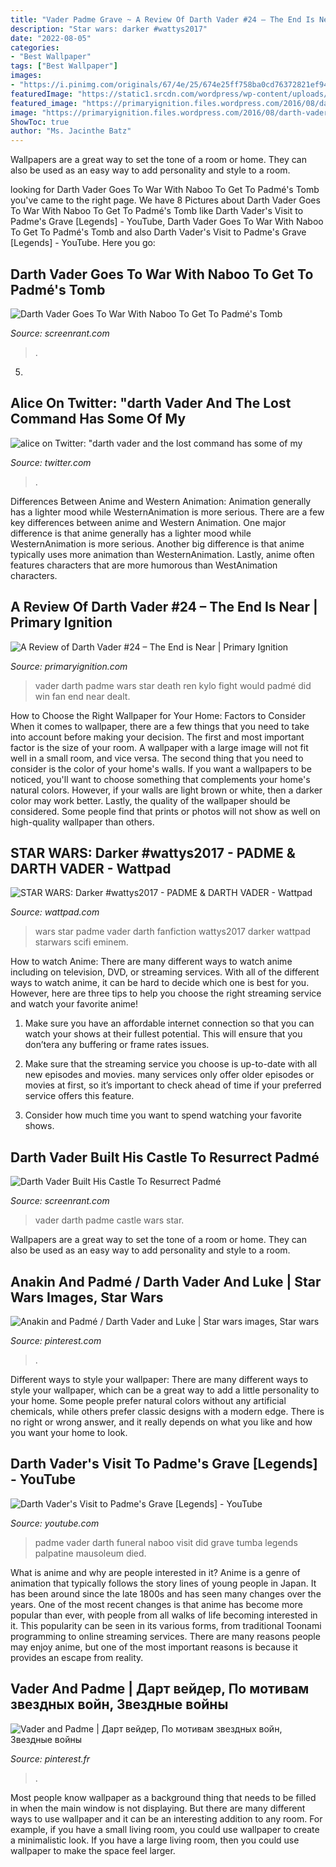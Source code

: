 ```yaml
---
title: "Vader Padme Grave ~ A Review Of Darth Vader #24 – The End Is Near"
description: "Star wars: darker #wattys2017"
date: "2022-08-05"
categories:
- "Best Wallpaper"
tags: ["Best Wallpaper"]
images:
- "https://i.pinimg.com/originals/67/4e/25/674e25ff758ba0cd76372821ef9442c1.jpg"
featuredImage: "https://static1.srcdn.com/wordpress/wp-content/uploads/2020/07/Darth-Vader-3-Cover.jpg"
featured_image: "https://primaryignition.files.wordpress.com/2016/08/darth-vader-24-2016-padme.jpeg"
image: "https://primaryignition.files.wordpress.com/2016/08/darth-vader-24-2016-padme.jpeg"
ShowToc: true
author: "Ms. Jacinthe Batz"
---
```



Wallpapers are a great way to set the tone of a room or home. They can also be used as an easy way to add personality and style to a room.

	

		
looking for Darth Vader Goes To War With Naboo To Get To Padmé&#039;s Tomb you've came to the right page. We have 8 Pictures about Darth Vader Goes To War With Naboo To Get To Padmé&#039;s Tomb like Darth Vader&#039;s Visit to Padme&#039;s Grave [Legends] - YouTube, Darth Vader Goes To War With Naboo To Get To Padmé&#039;s Tomb and also Darth Vader&#039;s Visit to Padme&#039;s Grave [Legends] - YouTube. Here you go:
		
    
## Darth Vader Goes To War With Naboo To Get To Padmé&#039;s Tomb

<img loading=lazy src="https://static1.srcdn.com/wordpress/wp-content/uploads/2020/07/Darth-Vader-3-Cover.jpg" onerror="this.onerror=null;this.src='https://tse2.mm.bing.net/th?id=OIP.LromA5g14Jv7hPOCu_lULAHaDt&amp;pid=15.1';" alt="Darth Vader Goes To War With Naboo To Get To Padmé&#039;s Tomb">

_Source: screenrant.com_

>. 

	

5.

    
## Alice On Twitter: &quot;darth Vader And The Lost Command Has Some Of My

<img loading=lazy src="https://pbs.twimg.com/media/DoSUfHWUgAAoQVA.jpg" onerror="this.onerror=null;this.src='https://tse1.mm.bing.net/th?id=OIP.Rw0myeBUomIDTR2DnTDmHwHaJ4&amp;pid=15.1';" alt="alice on Twitter: &quot;darth vader and the lost command has some of my">

_Source: twitter.com_

>. 

	

Differences Between Anime and Western Animation: Animation generally has a lighter mood while WesternAnimation is more serious.
There are a few key differences between anime and Western Animation. One major difference is that anime generally has a lighter mood while WesternAnimation is more serious. Another big difference is that anime typically uses more animation than WesternAnimation. Lastly, anime often features characters that are more humorous than WestAnimation characters.

    
## A Review Of Darth Vader #24 – The End Is Near | Primary Ignition

<img loading=lazy src="https://primaryignition.files.wordpress.com/2016/08/darth-vader-24-2016-padme.jpeg" onerror="this.onerror=null;this.src='https://tse1.mm.bing.net/th?id=OIP.w6snrWP2GCYYEVb2_ubGrwHaLe&amp;pid=15.1';" alt="A Review of Darth Vader #24 – The End is Near | Primary Ignition">

_Source: primaryignition.com_

>vader darth padme wars star death ren kylo fight would padmé did win fan end near dealt. 

	

How to Choose the Right Wallpaper for Your Home: Factors to Consider
When it comes to wallpaper, there are a few things that you need to take into account before making your decision. The first and most important factor is the size of your room. A wallpaper with a large image will not fit well in a small room, and vice versa. 
The second thing that you need to consider is the color of your home's walls. If you want a wallpapers to be noticed, you'll want to choose something that complements your home's natural colors. However, if your walls are light brown or white, then a darker color may work better. 
Lastly, the quality of the wallpaper should be considered. Some people find that prints or photos will not show as well on high-quality wallpaper than others.

    
## STAR WARS: Darker #wattys2017 - PADME &amp; DARTH VADER - Wattpad

<img loading=lazy src="https://em.wattpad.com/0f045b754aa54b4fb1d0226c0676c20028d84898/68747470733a2f2f692e7974696d672e636f6d2f76692f506c3070437452446361672f687164656661756c742e6a7067?s=fit&amp;h=360&amp;w=360&amp;q=80" onerror="this.onerror=null;this.src='https://tse1.mm.bing.net/th?id=OIP.l_gGAexqsggduNbcCbXXdgHaFj&amp;pid=15.1';" alt="STAR WARS: Darker #wattys2017 - PADME &amp; DARTH VADER - Wattpad">

_Source: wattpad.com_

>wars star padme vader darth fanfiction wattys2017 darker wattpad starwars scifi eminem. 

	

How to watch Anime: There are many different ways to watch anime including on television, DVD, or streaming services.
With all of the different ways to watch anime, it can be hard to decide which one is best for you. However, here are three tips to help you choose the right streaming service and watch your favorite anime!
1. Make sure you have an affordable internet connection so that you can watch your shows at their fullest potential. This will ensure that you don’tera any buffering or frame rates issues.

2. Make sure that the streaming service you choose is up-to-date with all new episodes and movies. many services only offer older episodes or movies at first, so it’s important to check ahead of time if your preferred service offers this feature.

3. Consider how much time you want to spend watching your favorite shows.

    
## Darth Vader Built His Castle To Resurrect Padmé

<img loading=lazy src="https://static1.srcdn.com/wordpress/wp-content/uploads/2018/10/Darth-Vader-Castle-Padme-Back-Life.jpg" onerror="this.onerror=null;this.src='https://tse1.mm.bing.net/th?id=OIP.t5mFSc4fWMocPy9KTZSarwHaDt&amp;pid=15.1';" alt="Darth Vader Built His Castle To Resurrect Padmé">

_Source: screenrant.com_

>vader darth padme castle wars star. 

	

Wallpapers are a great way to set the tone of a room or home. They can also be used as an easy way to add personality and style to a room.

    
## Anakin And Padmé / Darth Vader And Luke | Star Wars Images, Star Wars

<img loading=lazy src="https://i.pinimg.com/originals/5d/57/0d/5d570d718035145b3d89b2f317d4b0e4.jpg" onerror="this.onerror=null;this.src='https://tse2.mm.bing.net/th?id=OIP.EC4i_A-nQ5m8s49hjp_gngHaHa&amp;pid=15.1';" alt="Anakin and Padmé / Darth Vader and Luke | Star wars images, Star wars">

_Source: pinterest.com_

>. 

	

Different ways to style your wallpaper:
There are many different ways to style your wallpaper, which can be a great way to add a little personality to your home. Some people prefer natural colors without any artificial chemicals, while others prefer classic designs with a modern edge. There is no right or wrong answer, and it really depends on what you like and how you want your home to look.

    
## Darth Vader&#039;s Visit To Padme&#039;s Grave [Legends] - YouTube

<img loading=lazy src="https://i.ytimg.com/vi/G9RmLp2x2zA/maxresdefault.jpg" onerror="this.onerror=null;this.src='https://tse1.mm.bing.net/th?id=OIP.umXMTzIv4ng1DC-i18qoVwHaEK&amp;pid=15.1';" alt="Darth Vader&#039;s Visit to Padme&#039;s Grave [Legends] - YouTube">

_Source: youtube.com_

>padme vader darth funeral naboo visit did grave tumba legends palpatine mausoleum died. 

	

What is anime and why are people interested in it?
Anime is a genre of animation that typically follows the story lines of young people in Japan. It has been around since the late 1800s and has seen many changes over the years. One of the most recent changes is that anime has become more popular than ever, with people from all walks of life becoming interested in it. This popularity can be seen in its various forms, from traditional Toonami programming to online streaming services. There are many reasons people may enjoy anime, but one of the most important reasons is because it provides an escape from reality.

    
## Vader And Padme | Дарт вейдер, По мотивам звездных войн, Звездные войны

<img loading=lazy src="https://i.pinimg.com/originals/67/4e/25/674e25ff758ba0cd76372821ef9442c1.jpg" onerror="this.onerror=null;this.src='https://tse2.mm.bing.net/th?id=OIP.HWLJCtDmKWGQmcsz4oGGqwHaLH&amp;pid=15.1';" alt="Vader and Padme | Дарт вейдер, По мотивам звездных войн, Звездные войны">

_Source: pinterest.fr_

>. 

	

Most people know wallpaper as a background thing that needs to be filled in when the main window is not displaying. But there are many different ways to use wallpaper and it can be an interesting addition to any room. For example, if you have a small living room, you could use wallpaper to create a minimalistic look. If you have a large living room, then you could use wallpaper to make the space feel larger.

